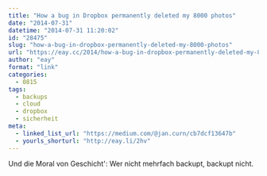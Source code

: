 ```yaml
---
title: "How a bug in Dropbox permanently deleted my 8000 photos"
date: "2014-07-31"
datetime: "2014-07-31 11:20:02"
id: "28475"
slug: "how-a-bug-in-dropbox-permanently-deleted-my-8000-photos"
url: "https://eay.cc/2014/how-a-bug-in-dropbox-permanently-deleted-my-8000-photos/"
author: "eay"
format: "link"
categories:
  - 0815
tags:
  - backups
  - cloud
  - dropbox
  - sicherheit
meta:
  - linked_list_url: "https://medium.com/@jan.curn/cb7dcf13647b"
  - yourls_shorturl: "http://eay.li/2hv"
---
```


Und die Moral von Geschicht': Wer nicht mehrfach backupt, backupt nicht.
